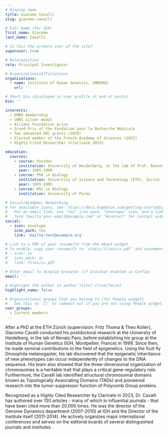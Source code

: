 ```yaml
---
# Display name
title: Giacomo Cavalli
slug: giacomo-cavalli

# Full Name (for SEO)
first_name: Giacomo
last_name: Cavalli

# Is this the primary user of the site?
superuser: true

# Role/position
role: Principal Investigator

# Organizations/Affiliations
organizations:
  - name: Institute of Human Genetics, UMR9002
    url: ''

# Short bio (displayed in user profile at end of posts)
bio: ''

interests:
  - EMBO membership
  - CNRS silver medal
  - Allianz Foundation price
  - Grand Prix of the Fondation pour la Recherche Médicale
  - Two advanced ERC grants (2020)
  - Elected member of the French Academy of Sciences (2022)
  - Highly Cited Researcher (Clarivate 2023)

education:
  courses:
    - course: Postdoc
      institution: University of Heidelberg, in the lab of Prof. Renato Paro.
      year: 1995-1999
    - course: PhD in Biology
      institution: University of Science and Technology (ETH), Zurich. Chromatin structure and function in yeast, with Fritz Thoma & Theo Kolle
      year: 1991-1995
    - course: MSc in Biology
      institution: University of Parma

# Social/Academic Networking
# For available icons, see: https://docs.hugoblox.com/getting-started/page-builder/#icons
#   For an email link, use "fas" icon pack, "envelope" icon, and a link in the
#   form "mailto:your-email@example.com" or "#contact" for contact widget.
social:
  - icon: envelope
    icon_pack: fas
    link: 'mailto:test@example.org'

# Link to a PDF of your resume/CV from the About widget.
# To enable, copy your resume/CV to `static/files/cv.pdf` and uncomment the lines below.
# - icon: cv
#   icon_pack: ai
#   link: files/cv.pdf

# Enter email to display Gravatar (if Gravatar enabled in Config)
email: ''

# Highlight the author in author lists? (true/false)
highlight_name: false

# Organizational groups that you belong to (for People widget)
#   Set this to `[]` or comment out if you are not using People widget.
user_groups:
  - Current members
---
```


After a PhD at the ETH Zürich (supervision: Fritz Thoma & Theo Koller), Giacomo Cavalli conducted his postdoctoral research at the University of Heidelberg, in the lab of Renato Paro, before establishing his group at the Institute of Human Genetics (IGH, Montpellier, France) in 1999. Since then, he made seminal contributions to the field of epigenetics. Using the fruit fly Drosophila melanogaster, his lab discovered that the epigenetic inheritance of new phenotypes can occur independently of changes to the DNA sequence. His team also showed that the three-dimensional organization of chromosomes is a heritable trait that plays a critical gene-regulatory role. Furthermore, the Cavalli lab identified structural chromosomal domains known as Topologically Associating Domains (TADs) and pioneered research into the tumor-suppressor function of Polycomb Group proteins.

Recognized as a Highly Cited Researcher by Clarivate in 2023, Dr. Cavalli has authored over 130 articles - many of which in influential journals - that have been cited more than 20,000 times. He was the director of the Genome Dynamics department (2007-2010) at IGH and the Director of the Institute itself (2011-2014). He actively organizes major international conferences and serves on the editorial boards of several distinguished journals and institutes.